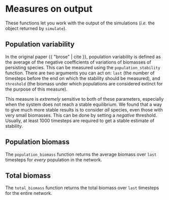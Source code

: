 # Measures on output

These functions let you work with the output of the simulations (*i.e.*
the object returned by `simulate`).

## Population variability

In the original paper {{ "brose" | cite }}, population variability is defined
as the average of the negative coefficients of variations of biomasses of
persisting species. This can be measured using the `population_stability`
function. There are two arguments you can act on: `last` (the number of
timesteps before the end on which the stability should be measured), and
`threshold` (the biomass under which populations are considered extinct for
the purpose of this measure).

This measure is *extremely* sensitive to both of these parameters, especially
when the system does not reach a stable equilibrium. We found that a
way to give much more stable results is to consider *all* species, even
those with very small biomasses. This can be done by setting a *negative*
threshold. Usually, at least 1000 timesteps are required to get a stable
estimate of stability.

## Population biomass

The `population_biomass` function returns the average biomass over `last`
timesteps for *every* population in the network.

## Total biomass

The `total_biomass` function returns the total biomass over `last`
timesteps for the entire network.
